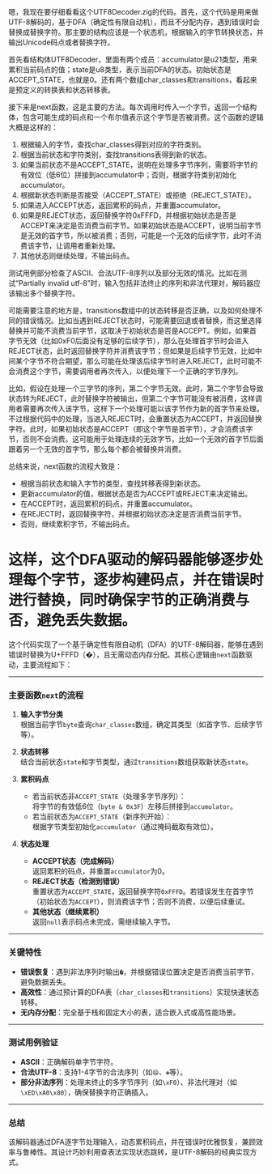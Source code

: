 嗯，我现在要仔细看看这个UTF8Decoder.zig的代码。首先，这个代码是用来做UTF-8解码的，基于DFA（确定性有限自动机），而且不分配内存，遇到错误时会替换成替换字符。那主要的结构应该是一个状态机，根据输入的字节转换状态，并输出Unicode码点或者替换字符。

首先看结构体UTF8Decoder，里面有两个成员：accumulator是u21类型，用来累积当前码点的值；state是u8类型，表示当前DFA的状态。初始状态是ACCEPT_STATE，也就是0。还有两个数组char_classes和transitions，看起来是预定义的转换表和状态转移表。

接下来是next函数，这是主要的方法。每次调用时传入一个字节，返回一个结构体，包含可能生成的码点和一个布尔值表示这个字节是否被消费。这个函数的逻辑大概是这样的：

1. 根据输入的字节，查找char_classes得到对应的字符类别。
2. 根据当前状态和字符类别，查找transitions表得到新的状态。
3. 如果当前状态不是ACCEPT_STATE，说明在处理多字节序列，需要将字节的有效位（低6位）拼接到accumulator中；否则，根据字符类别初始化accumulator。
4. 根据新状态判断是否接受（ACCEPT_STATE）或拒绝（REJECT_STATE）。
5. 如果进入ACCEPT状态，返回累积的码点，并重置accumulator。
6. 如果是REJECT状态，返回替换字符0xFFFD，并根据初始状态是否是ACCEPT来决定是否消费当前字节。如果初始状态是ACCEPT，说明当前字节是无效的首字节，所以被消费；否则，可能是一个无效的后续字节，此时不消费该字节，让调用者重新处理。
7. 其他状态则继续处理，不输出码点。

测试用例部分检查了ASCII、合法UTF-8序列以及部分无效的情况。比如在测试“Partially invalid utf-8”时，输入包括非法终止的序列和非法代理对，解码器应该输出多个替换字符。

可能需要注意的地方是，transitions数组中的状态转移是否正确，以及如何处理不同的错误情况。比如当遇到REJECT状态时，可能需要回退或者替换，而这里选择替换并可能不消费当前字节，这取决于初始状态是否是ACCEPT。例如，如果首字节无效（比如0xF0后面没有足够的后续字节），那么在处理首字节时会进入REJECT状态，此时返回替换字符并消费该字节；但如果是后续字节无效，比如中间某个字节不符合期望，那么可能在处理该后续字节时进入REJECT，此时可能不会消费这个字节，需要调用者再次传入，以便处理下一个正确的字节序列。

比如，假设在处理一个三字节的序列，第二个字节无效。此时，第二个字节会导致状态转为REJECT，此时替换字符被输出，但第二个字节可能没有被消费，这样调用者需要再次传入该字节，这样下一个处理可能以该字节作为新的首字节来处理。不过根据代码中的处理，当进入REJECT时，会重置状态为ACCEPT，并返回替换字符。此时，如果初始状态是ACCEPT（即这个字节是首字节），才会消费该字节，否则不会消费。这可能用于处理连续的无效字节，比如一个无效的首字节后面跟着另一个无效的首字节，那么每个都会被替换并消费。

总结来说，next函数的流程大致是：

- 根据当前状态和输入字节的类型，查找转移表得到新状态。
- 更新accumulator的值，根据状态是否为ACCEPT或REJECT来决定输出。
- 在ACCEPT时，返回累积的码点，并重置accumulator。
- 在REJECT时，返回替换字符，并根据初始状态决定是否消费当前字节。
- 否则，继续累积字节，不输出码点。

这样，这个DFA驱动的解码器能够逐步处理每个字节，逐步构建码点，并在错误时进行替换，同时确保字节的正确消费与否，避免丢失数据。
================================================
这个代码实现了一个基于确定性有限自动机（DFA）的UTF-8解码器，能够在遇到错误时替换为U+FFFD（�），且无需动态内存分配。其核心逻辑由`next`函数驱动，主要流程如下：

---

### **主要函数`next`的流程**
1. **输入字节分类**  
   根据当前字节`byte`查询`char_classes`数组，确定其类型（如首字节、后续字节等）。

2. **状态转移**  
   结合当前状态`state`和字节类型，通过`transitions`数组获取新状态`state`。

3. **累积码点**  
   - 若当前状态非`ACCEPT_STATE`（处理多字节序列）：  
     将字节的有效低6位（`byte & 0x3F`）左移后拼接到`accumulator`。
   - 若当前状态为`ACCEPT_STATE`（新序列开始）：  
     根据字节类型初始化`accumulator`（通过掩码截取有效位）。

4. **状态处理**  
   - **ACCEPT状态（完成解码）**  
     返回累积的码点，并重置`accumulator`为0。
   - **REJECT状态（检测到错误）**  
     重置状态为`ACCEPT_STATE`，返回替换字符`0xFFFD`。若错误发生在首字节（初始状态为`ACCEPT`），则消费该字节；否则不消费，以便后续重试。
   - **其他状态（继续累积）**  
     返回`null`表示码点未完成，需继续输入字节。

---

### **关键特性**
- **错误恢复**：遇到非法序列时输出`�`，并根据错误位置决定是否消费当前字节，避免数据丢失。
- **高效性**：通过预计算的DFA表（`char_classes`和`transitions`）实现快速状态转移。
- **无内存分配**：完全基于栈和固定大小的表，适合嵌入式或高性能场景。

---

### **测试用例验证**
- **ASCII**：正确解码单字节字符。
- **合法UTF-8**：支持1-4字节的合法序列（如`😄`、`✤`等）。
- **部分非法序列**：处理未终止的多字节序列（如`\xF0`）、非法代理对（如`\xED\xA0\x80`），确保替换字符正确插入。

---

### **总结**
该解码器通过DFA逐字节处理输入，动态累积码点，并在错误时优雅恢复，兼顾效率与鲁棒性。其设计巧妙利用查表法实现状态跳转，是UTF-8解码的经典实现方式。